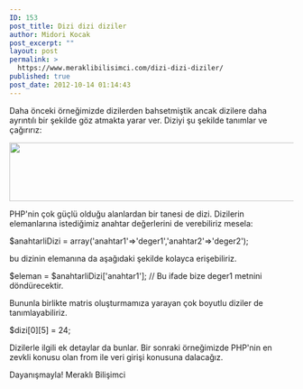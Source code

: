 ```yaml
---
ID: 153
post_title: Dizi dizi diziler
author: Midori Kocak
post_excerpt: ""
layout: post
permalink: >
  https://www.meraklibilisimci.com/dizi-dizi-diziler/
published: true
post_date: 2012-10-14 01:14:43
---
```

Daha önceki örneğimizde dizilerden bahsetmiştik ancak dizilere daha ayrıntılı bir şekilde göz atmakta yarar ver. Diziyi şu şekilde tanımlar ve çağırırız:

<a href="http://meraklibilisimci.com/wp-content/uploads/2018/10/Screen-Shot-2012-10-13-at-10.04.06-PM.png"><img class="alignnone size-full wp-image-145" title="Screen Shot 2012-10-13 at 10.04.06 PM" alt="" src="http://meraklibilisimci.com/wp-content/uploads/2018/10/Screen-Shot-2012-10-13-at-10.04.06-PM.png" height="104" width="599" /></a>

PHP'nin çok güçlü olduğu alanlardan bir tanesi de dizi. Dizilerin elemanlarına istediğimiz anahtar değerlerini de verebiliriz mesela:

$anahtarliDizi = array('anahtar1'=&gt;'deger1','anahtar2'=&gt;'deger2');

bu dizinin elemanına da aşağıdaki şekilde kolayca erişebiliriz.

$eleman = $anahtarliDizi['anahtar1']; // Bu ifade bize deger1 metnini döndürecektir.

Bununla birlikte matris oluşturmamıza yarayan çok boyutlu diziler de tanımlayabiliriz.

$dizi[0][5] = 24;

Dizilerle ilgili ek detaylar da bunlar. Bir sonraki örneğimizde PHP'nin en zevkli konusu olan from ile veri girişi konusuna dalacağız.

Dayanışmayla!
Meraklı Bilişimci